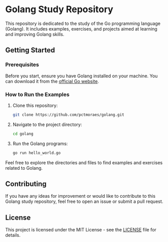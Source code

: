 # Golang Study Repository

This repository is dedicated to the study of the Go programming language (Golang). It includes examples, exercises, and projects aimed at learning and improving Golang skills.

## Getting Started

### Prerequisites

Before you start, ensure you have Golang installed on your machine. You can download it from the [official Go website](https://golang.org/dl/).

### How to Run the Examples

1. Clone this repository:

    ```bash
    git clone https://github.com/pctmoraes/golang.git
    ```

2. Navigate to the project directory:

    ```bash
    cd golang
    ```

3. Run the Golang programs:

    ```bash
    go run hello_world.go
    ```

Feel free to explore the directories and files to find examples and exercises related to Golang.

## Contributing

If you have any ideas for improvement or would like to contribute to this Golang study repository, feel free to open an issue or submit a pull request.

## License

This project is licensed under the MIT License - see the [LICENSE](LICENSE) file for details.
